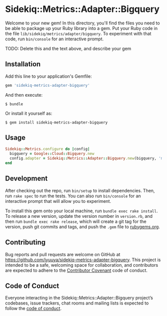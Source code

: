 # Sidekiq::Metrics::Adapter::Bigquery

Welcome to your new gem! In this directory, you'll find the files you need to be able to package up your Ruby library into a gem. Put your Ruby code in the file `lib/sidekiq/metrics/adapter/bigquery`. To experiment with that code, run `bin/console` for an interactive prompt.

TODO: Delete this and the text above, and describe your gem

## Installation

Add this line to your application's Gemfile:

```ruby
gem 'sidekiq-metrics-adapter-bigquery'
```

And then execute:

    $ bundle

Or install it yourself as:

    $ gem install sidekiq-metrics-adapter-bigquery

## Usage

```ruby
Sidekiq::Metrics.configure do |config|
  bigquery = Google::Cloud::Bigquery.new
  config.adapter = Sidekiq::Metrics::Adapter::Bigquery.new(bigquery, 'my_dataset', 'my_table')
end
```

## Development

After checking out the repo, run `bin/setup` to install dependencies. Then, run `rake spec` to run the tests. You can also run `bin/console` for an interactive prompt that will allow you to experiment.

To install this gem onto your local machine, run `bundle exec rake install`. To release a new version, update the version number in `version.rb`, and then run `bundle exec rake release`, which will create a git tag for the version, push git commits and tags, and push the `.gem` file to [rubygems.org](https://rubygems.org).

## Contributing

Bug reports and pull requests are welcome on GitHub at https://github.com/iyuuya/sidekiq-metrics-adapter-bigquery. This project is intended to be a safe, welcoming space for collaboration, and contributors are expected to adhere to the [Contributor Covenant](http://contributor-covenant.org) code of conduct.

## Code of Conduct

Everyone interacting in the Sidekiq::Metrics::Adapter::Bigquery project’s codebases, issue trackers, chat rooms and mailing lists is expected to follow the [code of conduct](https://github.com/iyuuya/sidekiq-metrics-adapter-bigquery/blob/master/CODE_OF_CONDUCT.md).
